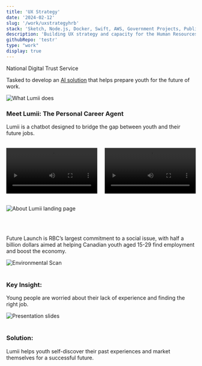 ```yaml
---
title: 'UX Strategy'
date: '2024-02-12'
slug: '/work/uxstrategyhrb'
stack: 'Sketch, Node.js, Docker, Swift, AWS, Government Projects, Public Services and Procurement Canada 🍁'
description: 'Building UX strategy and capacity for the Human Resources Branch'
githubRepo: 'testr'
type: "work"  
display: true
---
```


National Digital Trust Service


Tasked to develop an [AI solution](
https://github.com/judepark/lumii-webpage) that helps prepare youth for the future of work.

![What Lumii does](https://64.media.tumblr.com/f2aa210d394ada0931635da1abc964af/b26eab12846b1c2a-ad/s2048x3072/7f01bfecbfec7826b94ecacc619205038e1284c0.pnj)

### Meet Lumii: The Personal Career Agent
Lumii is a chatbot designed to bridge the gap between youth and their future jobs.
<br/>
<br/>

<div style="display: flex; justify-content: space-between;">
  <video width="48%" controls>
    <source src="https://va.media.tumblr.com/tumblr_seduz0x9Zu1taz7av_720.mp4" type="video/mp4">
    Your browser does not support the video tag.
  </video>
  <video width="48%" controls>
    <source src="https://va.media.tumblr.com/tumblr_sedv3rq9Qw1taz7av_720.mp4" type="video/mp4">
    Your browser does not support the video tag.
  </video>
</div>
<br/>

![About Lumii landing page](https://64.media.tumblr.com/a4c6f889cb1b2d0b94705171d842181a/b26eab12846b1c2a-b1/s2048x3072/db043b5a5c1586eb940b0b1d5f013ba14e9574ec.pnj)

<br/>
<br/>

Future Launch is RBC’s largest commitment to a social issue, with half a billion dollars aimed at helping Canadian youth aged 15-29 find employment and boost the economy.

![Environmental Scan](https://64.media.tumblr.com/1c72ce7717c07aa2c6a17cdffe0e965e/b26eab12846b1c2a-29/s2048x3072/7072da67fea16c70c30b3729dd4680b7770f87c1.pnj)
<br/>
<br/>

### Key Insight:
Young people are worried about their lack of experience and finding the right job.
<br/>

![Presentation slides](https://64.media.tumblr.com/caaf13cb771e20127a69dc699f21a428/b26eab12846b1c2a-7c/s2048x3072/ac9ea46975134092271ebdc65fcf885eaef23cc1.pnj)
<br/>
<br/>

### Solution:
Lumii helps youth self-discover their past experiences and market themselves for a successful future.





<!-- 

Under the RBC's Corporate Citizenship, Future Launch represents RBC’s largest ever commitment to a social issue. With the funding of half a billion dollars, the goal is to help Canadian youth aged 15-29 struggling for opportunities to find employment and elevate the Canadian economy.

Meet Lumii: The personal career agent for young Canadians aged 15-29

The Chatbot that works to close the gap between you and your future job.

As the UI/UX Design and Research Lead, I was tasked with designing the co-design sessions for gathering user experience data about young people's struggles and major pain points in seeking employment. We conducted semi-structured interviews with young people and followed with a collaborate co-design session that aimed to extrat the user's stories.

We created personas and tested out assumptions that validated Lack of Experience and Uncertainty as main culprits for pain points. We matched these primary data sets with secondary research by investigating the current products and services that help the youth find employment through a Competitive Analysis (also known as environmental scans, horizon scans or market intelligence).

Young people are worried about their lack of experience & uncertainty about finding the "right" job

Based on our reserach, I divided the job seeking process by stages Experience, Self-Discover, Market Yourself and Apply. By scanning the existing solutions out there we were able to find that there was an area in the user's journey that needed improvement: Self-Discover. Thus Lumii was designed to help youth self-discover their past experiences and help market them for a successful future.


"Find a democratic solution that gives equal access and opportunity."

This was the answer to my question "So am I allowed to care about the minority representation?". This served as the foundation in which our project would be built on. We had 4 months to research, ideate, prototype, iterate and pitch our solution to key executive stakeholders of the organization.






###

Tools Used

InDesign
Sketch
InDesign
Node.js
InDesign
Docker
InDesign
Swift
InDesign
Amazon Web Services

-->
